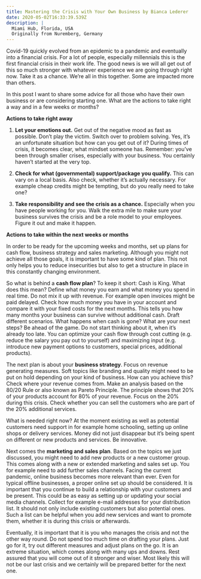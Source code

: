 ```yaml
---
title: Mastering the Crisis with Your Own Business by Bianca Lederer
date: 2020-05-02T16:33:39.539Z
description: |
  Miami Hub, Florida, USA
  Originally from Nuremberg, Germany
---
```

Covid-19 quickly evolved from an epidemic to a pandemic and eventually into a financial crisis. For a lot of people, especially millennials this is the first financial crisis in their work life. The good news is we will all get out of this so much stronger with whatever experience we are going through right now. Take it as a chance. We’re all in this together. Some are impacted more than others.

In this post I want to share some advice for all those who have their own business or are considering starting one. What are the actions to take right a way and in a few weeks or months?

**Actions to take right away**

1) **Let your emotions out.** Get out of the negative mood as fast as possible. Don’t play the victim. Switch over to problem solving. Yes, it’s an unfortunate situation but how can you get out of it? During times of crisis, it becomes clear, what mindset someone has. Remember: you’ve been through smaller crises, especially with your business. You certainly haven’t started at the very top.

2) **Check for what (governmental) support/package you qualify.** This can vary on a local basis. Also check, whether it’s actually necessary. For example cheap credits might be tempting, but do you really need to take one?

3) **Take responsibility and see the crisis as a chance.** Especially when you have people working for you. Walk the extra mile to make sure your business survives the crisis and be a role model to your employees. Figure it out and make it happen.

**Actions to take within the next weeks or months**

In order to be ready for the upcoming weeks and months, set up plans for cash flow, business strategy and sales marketing. Although you might not achieve all those goals, it is important to have some kind of plan. This not only helps you to reduce insecurities but also to get a structure in place in this constantly changing environment.

So what is behind a **cash flow plan**? To keep it short: Cash is King. What does this mean? Define what money you earn and what money you spend in real time. Do not mix it up with revenue. For example open invoices might be paid delayed. Check how much money you have in your account and compare it with your fixed costs for the next months. This tells you how many months your business can survive without additional cash. Draft different scenarios. What happens when cash is gone? What are your next steps? Be ahead of the game. Do not start thinking about it, when it’s already too late. You can optimize your cash flow through cost cutting (e.g. reduce the salary you pay out to yourself) and maximizing input (e.g. introduce new payment options to customers, special prices, additional products).

The next plan is about your **business strategy**. Focus on revenue generating measures. Soft topics like branding and quality might need to be put on hold depending on your kind of business. How can you achieve this? Check where your revenue comes from. Make an analysis based on the 80/20 Rule or also known as Pareto Principle. The principle shows that 20% of your products account for 80% of your revenue. Focus on the 20% during this crisis. Check whether you can sell the customers who are part of the 20% additional services.

What is needed right now? At the moment existing as well as potential customers need support in for example home schooling, setting up online shops or delivery services. Money did not just disappear but it’s being spent on different or new products and services. Be innovative.

Next comes the **marketing and sales plan**. Based on the topics we just discussed, you might need to add new products or a new customer group. This comes along with a new or extended marketing and sales set up. You for example need to add further sales channels. Facing the current pandemic, online business becomes more relevant than ever. Even for typical offline businesses, a proper online set up should be considered. It is important that you continue to build a relationship with your customers and be present. This could be as easy as setting up or updating your social media channels. Collect for example e-mail addresses for your distribution list. It should not only include existing customers but also potential ones. Such a list can be helpful when you add new services and want to promote them, whether it is during this crisis or afterwards.

Eventually, it is important that it is you who manages the crisis and not the other way round. Do not spend too much time on drafting your plans. Just go for it, try out different measures and adjust plans on the go. It is an extreme situation, which comes along with many ups and downs. Rest assured that you will come out of it stronger and wiser. Most likely this will not be our last crisis and we certainly will be prepared better for the next one.